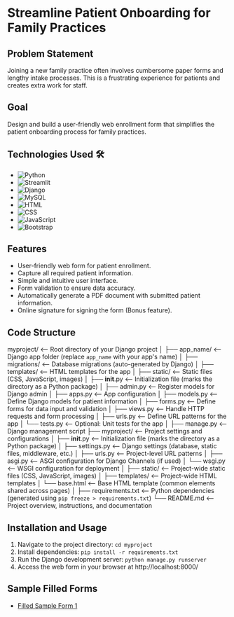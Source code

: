 # Streamline Patient Onboarding for Family Practices

## Problem Statement
Joining a new family practice often involves cumbersome paper forms and lengthy intake processes. This is a frustrating experience for patients and creates extra work for staff.

## Goal
Design and build a user-friendly web enrollment form that simplifies the patient onboarding process for family practices.

## Technologies Used 🛠️
- ![Python](https://img.shields.io/badge/python-3670A0?style=for-the-badge&logo=python&logoColor=ffdd54) 
- ![Streamlit](https://img.shields.io/static/v1?style=for-the-badge&message=Streamlit&color=FF4B4B&logo=Streamlit&logoColor=FFFFFF&label=)
- ![Django](https://img.shields.io/badge/Django-092E20?style=for-the-badge&logo=django&logoColor=white)
- ![MySQL](https://img.shields.io/badge/MySQL-4479A1?style=for-the-badge&logo=mysql&logoColor=white)
- ![HTML](https://img.shields.io/badge/HTML5-E34F26?style=for-the-badge&logo=html5&logoColor=white)
- ![CSS](https://img.shields.io/badge/CSS3-1572B6?style=for-the-badge&logo=css3&logoColor=white)
- ![JavaScript](https://img.shields.io/badge/JavaScript-F7DF1E?style=for-the-badge&logo=javascript&logoColor=black)
- ![Bootstrap](https://img.shields.io/badge/Bootstrap-563D7C?style=for-the-badge&logo=bootstrap&logoColor=white)


## Features
- User-friendly web form for patient enrollment.
- Capture all required patient information.
- Simple and intuitive user interface.
- Form validation to ensure data accuracy.
- Automatically generate a PDF document with submitted patient information.
- Online signature for signing the form (Bonus feature).

## Code Structure
myproject/                 <-- Root directory of your Django project
│
├── app_name/              <-- Django app folder (replace `app_name` with your app's name)
│   ├── migrations/        <-- Database migrations (auto-generated by Django)
│   ├── templates/         <-- HTML templates for the app
│   ├── static/            <-- Static files (CSS, JavaScript, images)
│   ├── __init__.py        <-- Initialization file (marks the directory as a Python package)
│   ├── admin.py           <-- Register models for Django admin
│   ├── apps.py            <-- App configuration
│   ├── models.py          <-- Define Django models for patient information
│   ├── forms.py           <-- Define forms for data input and validation
│   ├── views.py           <-- Handle HTTP requests and form processing
│   ├── urls.py            <-- Define URL patterns for the app
│   └── tests.py           <-- Optional: Unit tests for the app
│
├── manage.py              <-- Django management script
├── myproject/             <-- Project settings and configurations
│   ├── __init__.py        <-- Initialization file (marks the directory as a Python package)
│   ├── settings.py        <-- Django settings (database, static files, middleware, etc.)
│   ├── urls.py            <-- Project-level URL patterns
│   ├── asgi.py            <-- ASGI configuration for Django Channels (if used)
│   └── wsgi.py            <-- WSGI configuration for deployment
│
├── static/                <-- Project-wide static files (CSS, JavaScript, images)
│
├── templates/             <-- Project-wide HTML templates
│   └── base.html          <-- Base HTML template (common elements shared across pages)
│
├── requirements.txt       <-- Python dependencies (generated using `pip freeze > requirements.txt`)
└── README.md              <-- Project overview, instructions, and documentation


## Installation and Usage
1. Navigate to the project directory: `cd myproject`
2. Install dependencies: `pip install -r requirements.txt`
3. Run the Django development server: `python manage.py runserver`
4. Access the web form in your browser at http://localhost:8000/

## Sample Filled Forms
- [Filled Sample Form 1](https://github.com/varshasenthil2003/Bewell_hackathon/blob/main/filled_form_S.pdf)
